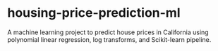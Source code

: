 # housing-price-prediction-ml
A machine learning project to predict house prices in California using polynomial linear regression, log transforms, and Scikit-learn pipeline.
